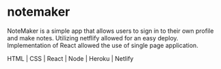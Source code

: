 # notemaker


NoteMaker is a simple app that allows users to sign in to their own profile and make notes.
Utilizing netflify allowed for an easy deploy.
Implementation of React allowed the use of single page application.


HTML | CSS | React | Node | Heroku | Netlify

